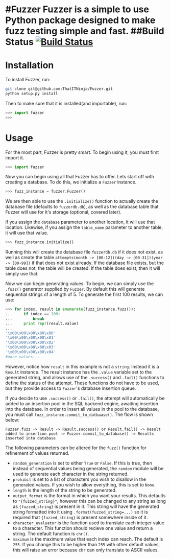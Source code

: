 #Fuzzer
Fuzzer is a simple to use Python package designed to make fuzz testing simple and fast.
##Build Status
[![Build Status](https://travis-ci.org/ThatITNinja/Fuzzer.png?branch=master)](https://travis-ci.org/ThatITNinja/Fuzzer)
======
Installation
======
To install Fuzzer, run:

```bash
git clone git@github.com:ThatITNinja/Fuzzer.git
python setup.py install
```


Then to make sure that it is installed(and importable), run:

```python
>>> import fuzzer
>>>
```


Usage
======
For the most part, Fuzzer is pretty smart. To begin using it, you must first import it.

```python
>>> import fuzzer
```

Now you can begin using all that Fuzzer has to offer. Lets start off with creating a database. To do this, we initialize a `Fuzzer` instance.

```python
>>> fuzz_instance = fuzzer.Fuzzer()
```

We are then able to use the `.initialize()` function to actually create the database file (defaults to `fuzzerdb.db`), as well as the database table that Fuzzer will use for it's storage (optional, covered later).

If you assign the `database` parameter to another location, it will use that location. Likewise, if you assign the `table_name` parameter to another table, it will use that value.

```python
>>> fuzz_instance.initialize()
```

Running this will create the database file `fuzzerdb.db` if it does not exist, as well as create the table `attempts(month -> [00-12])(day -> [00-31])(year -> [00-99])` if that does not exist already. If the database file exists, but the table does not, the table will be created. If the table does exist, then it will simply use that.

Now we can begin generating values. To begin, we can simply use the `.fuzz()` generator supplied by `Fuzzer`. By default this will generate sequential strings of a length of 5. To generate the first 100 results, we can use:

```python
>>> for index, result in enumerate(fuzz_instance.fuzz()):
...     if index == 100:
...         break
...     print repr(result.value)
...
'\x00\x00\x00\x00\x00'
'\x00\x00\x00\x00\x01'
'\x00\x00\x00\x00\x02'
'\x00\x00\x00\x00\x03'
'\x00\x00\x00\x00\x04'
#more values...
```

However, notice how `result` in this example is not a `string`. Instead it is a `Result` instance. The result instance has the `.value` variable set to the generated string, and allows use of the `.success()` and `.fail()` functions to define the status of the attempt. These functions do not have to be used, but they provide access to `Fuzzer`'s database insertion queue.

If you decide to use `.success()` or `.fail()`, the attempt will automatically be added to an insertion pool in the SQL backend engine, awaiting insertion into the database. In order to insert all values in the pool to the database, you must call `fuzz_instance.commit_to_datbaase()`. The flow is shown below:

```
Fuzzer.fuzz -> Result -> Result.success() or Result.fail() -> Result added to insertion pool -> Fuzzer.commit_to_database() -> Results inserted into database
```

The following parameters can be altered for the `fuzz()` function for refinement of values returned.

* `random_generation` is set to either `True` or `False`. If this is true, then instead of sequential values being generated, the `random` module will be used to generate each character in the string returned.
* `prohibit` is set to a list of characters you wish to disallow in the generated values. If you wish to allow everything, this is set to `None`.
* `length` is the length of the string to be generated.
* `output_format` is the format in which you want your results. This defaults to `"{fuzzed_string}"`, however this can be changed to any string as long as `{fuzzed_string}` is present in it. This string will have the generated string formatted into it using `.format(fuzzed_string=...)` so it is required that `{fuzzed_string}` is present somewhere inside of it.
* `character_evaluator` is the function used to translate each integer value to a character. This function should recieve one value and return a string. The default function is `chr()`.
* `maximum` is the maximum value that each index can reach. The default is `255`. If you change this to be higher than `255` with other default values, this will raise an error because `chr` can only translate to ASCII values.
